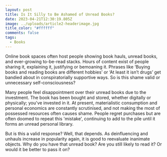 ```yaml
---
layout: post
title: Is It Silly to Be Ashamed of Unread Books?
date: 2023-04-21T12:30:19.805Z
image: ../uploads/article2-headerimage.jpg
title_color: "#ffffff"
comments: false
tags:
  - Books
---
```

Online book spaces often host people showing book hauls, unread books, and ever-growing to-be-read stacks. Hours of content exist of people sharing it, explaining it, justifying or bemoaning it. Phrases like ‘Buying books and reading books are different hobbies’ or ‘At least it isn’t drugs’ get bandied about in conspiratorially supportive ways. So is this shame valid or unnecessary self-consciousness?

Many people feel disappointment over their unread books due to the investment. The book has been bought and stored, whether digitally or physically; you've invested in it. At present, materialistic consumption and personal economics are constantly scrutinised, and not making the most of possessed resources often causes shame. People regret purchases but are often doomed to repeat this 'mistake', continuing to add to the pile until it forms an unread personal library.

B﻿ut is this a valid response? Well, that depends. As deinfluencing and unhauls increase in popularity again, it is good to reevaluate inanimate objects. Why do you have that unread book? Are you still likely to read it? Or would it be better to pass it on?